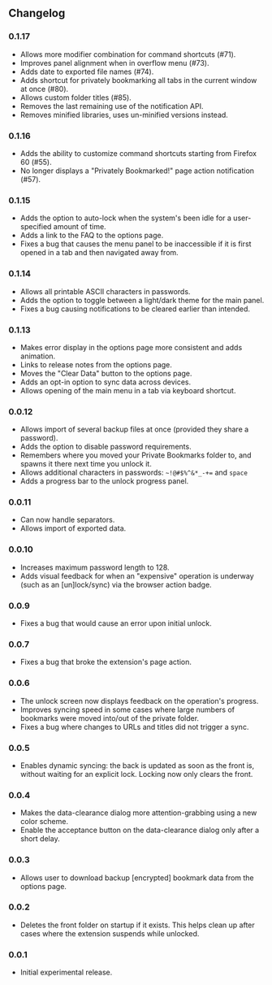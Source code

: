 ## Changelog

### 0.1.17
 * Allows more modifier combination for command shortcuts (#71).
 * Improves panel alignment when in overflow menu (#73).
 * Adds date to exported file names (#74).
 * Adds shortcut for privately bookmarking all tabs in the current window at once (#80).
 * Allows custom folder titles (#85).
 * Removes the last remaining use of the notification API.
 * Removes minified libraries, uses un-minified versions instead.

### 0.1.16
 * Adds the ability to customize command shortcuts starting from Firefox 60 (#55).
 * No longer displays a "Privately Bookmarked!" page action notification (#57).

### 0.1.15
 * Adds the option to auto-lock when the system's been idle for a user-specified amount of time.
 * Adds a link to the FAQ to the options page.
 * Fixes a bug that causes the menu panel to be inaccessible if it is first opened in a tab and then navigated away from.

### 0.1.14
 * Allows all printable ASCII characters in passwords.
 * Adds the option to toggle between a light/dark theme for the main panel.
 * Fixes a bug causing notifications to be cleared earlier than intended.
 
### 0.1.13
 * Makes error display in the options page more consistent and adds animation.
 * Links to release notes from the options page.
 * Moves the "Clear Data" button to the options page.
 * Adds an opt-in option to sync data across devices.
 * Allows opening of the main menu in a tab via keyboard shortcut.

### 0.0.12
 * Allows import of several backup files at once (provided they share a password).
 * Adds the option to disable password requirements.
 * Remembers where you moved your Private Bookmarks folder to, and spawns it there next time you unlock it.
 * Allows additional characters in passwords: `~!@#$%^&*_-+=` and `space`
 * Adds a progress bar to the unlock progress panel.

### 0.0.11
 * Can now handle separators.
 * Allows import of exported data.
 
### 0.0.10
 * Increases maximum password length to 128.
 * Adds visual feedback for when an "expensive" operation is underway (such as an [un]lock/sync) via the browser action badge.
 
### 0.0.9
 * Fixes a bug that would cause an error upon initial unlock.
 
### 0.0.7
 * Fixes a bug that broke the extension's page action.
 
### 0.0.6
 * The unlock screen now displays feedback on the operation's progress.
 * Improves syncing speed in some cases where large numbers of bookmarks were moved into/out of the private folder.
 * Fixes a bug where changes to URLs and titles did not trigger a sync.

### 0.0.5
 * Enables dynamic syncing: the back is updated as soon as the front is, without waiting for an explicit lock. Locking now only clears the front.
 
### 0.0.4
 * Makes the data-clearance dialog more attention-grabbing using a new color scheme.
 * Enable the acceptance button on the data-clearance dialog only after a short delay.
 
### 0.0.3
 * Allows user to download backup [encrypted] bookmark data from the options page.
 
### 0.0.2
 * Deletes the front folder on startup if it exists. This helps clean up after cases where the extension suspends while unlocked.
 
### 0.0.1
 * Initial experimental release.

